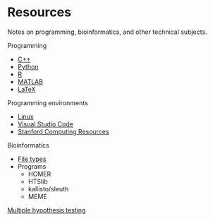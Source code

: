 # Resources

Notes on programming, bioinformatics, and other technical subjects.

Programming
- [C++](./C++.md)
- [Python](./Python.md)
- [R](./R.md)
- [MATLAB](./MATLAB.md)
- [LaTeX](./latex.md)

Programming environments
- [Linux](./linux.md)
- [Visual Studio Code](./vscode.md)
- [Stanford Computing Resources](./computingStanford.md)

Bioinformatics
- [File types](./bioinformatics/files.md)
- Programs
  - HOMER
  - HTSlib
  - kallisto/sleuth
  - MEME

[Multiple hypothesis testing](./stats.md)
